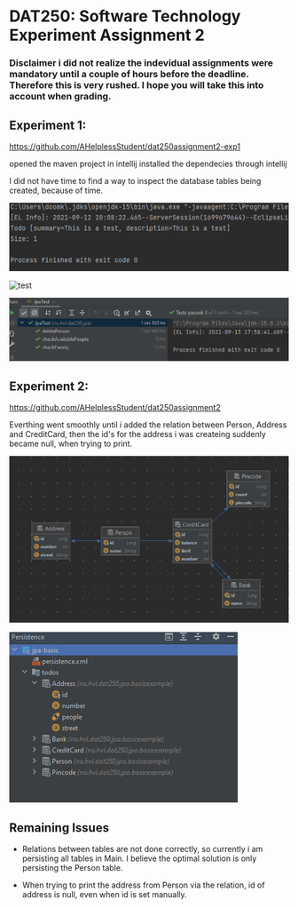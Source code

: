 # DAT250: Software Technology Experiment Assignment 2

### Disclaimer i did not realize the indevidual assignments were mandatory until a couple of hours before the deadline. Therefore this is very rushed. I hope you will take this into account when grading.

## Experiment 1:

https://github.com/AHelplessStudent/dat250assignment2-exp1

opened the maven project in intellij
installed the dependecies through intellij

I did not have time to find a way to inspect the database tables being created, because of time.

![test](https://github.com/AHelplessStudent/dat250exp1-Handin/blob/main/Screenshot%202021-09-12%20201402.png)

![test](https://github.com/AHelplessStudent/dat250exp1-Handin/blob/main/tables%20created.png)


![test](https://github.com/AHelplessStudent/dat250exp1-Handin/blob/main/passing%20tests.png)




## Experiment 2:

https://github.com/AHelplessStudent/dat250assignment2

Everthing went smoothly until i added the relation between Person, Address and CreditCard, then the id's for the address i was createing suddenly became null, when trying to print.




![test](https://github.com/AHelplessStudent/dat250exp1-Handin/blob/main/exp2.png)

![test](https://github.com/AHelplessStudent/dat250exp1-Handin/blob/main/exp22.png)

## Remaining Issues 

- Relations between tables are not done correctly, so currently i am persisting all tables in Main. I believe the optimal solution is only persisting the Person table.

- When trying to print the address from Person via the relation, id of address is null, even when id is set manually.  





